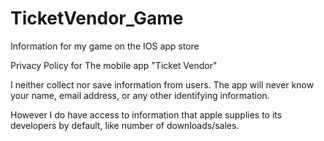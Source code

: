 # TicketVendor_Game
Information for my game on the IOS app store

Privacy Policy for The mobile app "Ticket Vendor"

I neither collect nor save information from users. The app will never know your name, email address, or any other identifying information.

However I do have access to information that apple supplies to its developers by default, like number of downloads/sales.
